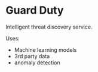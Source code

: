 # Guard Duty

Intelligent threat discovery service.

Uses:
- Machine learning models
- 3rd party data
- anomaly detection